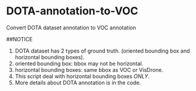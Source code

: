 # DOTA-annotation-to-VOC
Convert DOTA dataset annotation to VOC annotation

##NOTICE
1. DOTA dataset has 2 types of ground truth. (oriented bounding box and horizontal bounding boxes).  
2. oriented bounding box: bbox may not be horizontal.  
3. horizontal bounding boxes: same bbox as VOC or VisDrone.  
4. This script deal with horizontal bounding boxes _ONLY_.  
5. More details about DOTA annotation is in the code.  
